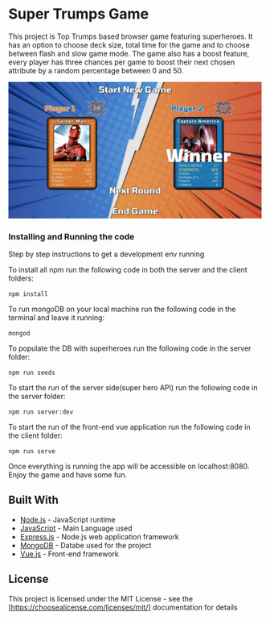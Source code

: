 # Super Trumps Game

This project is Top Trumps based browser game featuring superheroes. It has an option to choose deck size, total time for the game and to choose between flash and slow game mode. The game also has a boost feature, every player has three chances per game to boost their next chosen attribute by a random percentage between 0 and 50.

![Super Trumps Homepage](client/public/images/homepage.png)

### Installing and Running the code

Step by step instructions to get a development env running

To install all npm run the following code in both the server and the client folders:

```
npm install
```

To run mongoDB on your local machine run the following code in the terminal and leave it running:

```
mongod
```

To populate the DB with superheroes run the following code in the server folder:

```
npm run seeds
```

To start the run of the server side(super hero API) run the following code in the server folder:

```
npm run server:dev
```

To start the run of the front-end vue application run the following code in the client folder:

```
npm run serve
```


Once everything is running the app will be accessible on localhost:8080. Enjoy the game and have some fun.

## Built With

* [Node.js](https://nodejs.org/en/) - JavaScript runtime
* [JavaScript](https://www.javascript.com/) - Main Language used
* [Express.js](https://expressjs.com/) - Node.js web application framework
* [MongoDB](https://www.mongodb.com/) - Databe used for the project
* [Vue.js](https://vuejs.org/) - Front-end framework


## License

This project is licensed under the MIT License - see the [https://choosealicense.com/licenses/mit/] documentation for details
